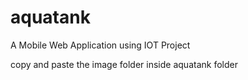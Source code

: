 # aquatank
A Mobile Web Application using IOT Project


copy and paste the image folder inside aquatank folder

